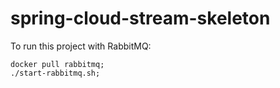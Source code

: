 # spring-cloud-stream-skeleton

To run this project with RabbitMQ:
```
docker pull rabbitmq;
./start-rabbitmq.sh;
```
